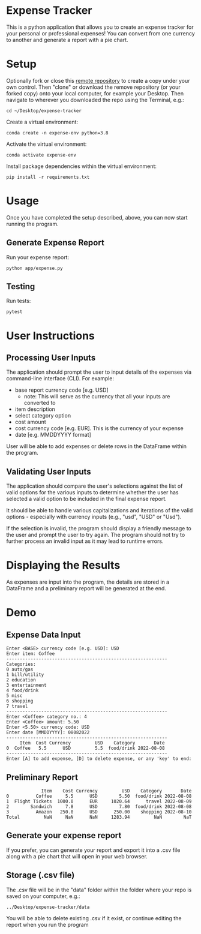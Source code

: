 # Expense Tracker

This is a python application that allows you to create an expense tracker for your personal or professional expenses! You can convert from one currency to another and generate a report with a pie chart.

# Setup 

Optionally fork or close this [remote repository](https://github.com/gl2486/expense-tracker) to create a copy under your own control. Then "clone" or download the remove repository (or your forked copy) onto your local computer, for example your Desktop. Then navigate to wherever you downloaded the repo using the Terminal, e.g.:

```
cd ~/Desktop/expense-tracker
```

Create a virtual environment:

```
conda create -n expense-env python=3.8
```

Activate the virtual environment:
```
conda activate expense-env
```
Install package dependencies within the virtual environment:

```
pip install -r requirements.txt
```


# Usage
Once you have completed the setup described, above, you can now start running the program.

## Generate Expense Report

Run your expense report:

```
python app/expense.py
```

## Testing
Run tests:
```
pytest
```

# User Instructions

## Processing User Inputs
The application should prompt the user to input details of the expenses via command-line interface (CLI). For example:
+ base report currency code [e.g. USD]
    + note: This will serve as the currency that all your inputs are converted to
+ item description
+ select category option
+ cost amount
+ cost currency code [e.g. EUR]. This is the currency of your expense
+ date [e.g. MMDDYYYY format]

User will be able to add expenses or delete rows in the DataFrame within the program.

## Validating User Inputs
The application should compare the user's selections against the list of valid options for the various inputs to determine whether the user has selected a valid option to be included in the final expense report.

It should be able to handle various capitalizations and iterations of the valid options - especially with currency inputs (e.g., "usd", "USD" or "Usd").

If the selection is invalid, the program should display a friendly message to the user and prompt the user to try again. The program should not try to further process an invalid input as it may lead to runtime errors.

# Displaying the Results
As expenses are input into the program, the details are stored in a DataFrame and a preliminary report will be generated at the end.

# Demo

## Expense Data Input
```
Enter <BASE> currency code [e.g. USD]: USD
Enter item: Coffee
------------------------------------------------------------
Categories:
0 auto/gas
1 bill/utility
2 education
3 entertainment
4 food/drink
5 misc
6 shopping
7 travel
------------------------------------------------------------
Enter <Coffee> category no.: 4
Enter <Coffee> amount: 5.50
Enter <5.50> currency code: USD
Enter date [MMDDYYYY]: 08082022
------------------------------------------------------------
     Item  Cost Currency         USD    Category       Date
0  Coffee   5.5      USD         5.5  food/drink 2022-08-08
------------------------------------------------------------
Enter [A] to add expense, [D] to delete expense, or any 'key' to end:
```
## Preliminary Report

```
             Item    Cost Currency         USD    Category       Date
0          Coffee     5.5      USD        5.50  food/drink 2022-08-08
1  Flight Tickets  1000.0      EUR     1020.64      travel 2022-08-09
2        Sandwich     7.8      USD        7.80  food/drink 2022-08-08
3          Amazon   250.0      USD      250.00    shopping 2022-08-10
Total         NaN     NaN      NaN     1283.94         NaN        NaT

```

## Generate your expense report
If you prefer, you can generate your report and export it into a .csv file along with a pie chart that will open in your web browser.

## Storage (.csv file)
The .csv file will be in the "data" folder within the folder where your repo is saved on your computer, e.g.:

```
../Desktop/expense-tracker/data
```
You will be able to delete existing .csv if it exist, or continue editing the report when you run the program


